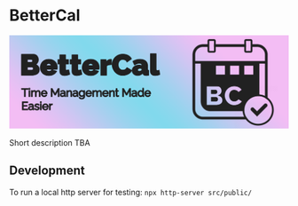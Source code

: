 # BetterCal

<p align=center>
  <img src="https://github.com/Jukelyn/BetterCal/blob/main/src/public/assets/bettercal_banner.png" alt="banner">
</p>


Short description TBA

## Development

To run a local http server for testing:
`npx http-server src/public/`
